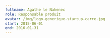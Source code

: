 ```yaml
---
fullname: Agathe le Nahenec
role: Responsable produit
avatar: /img/logo-generique-startup-carre.jpg
start: 2015-06-01
end: 2016-01-31
---
```

